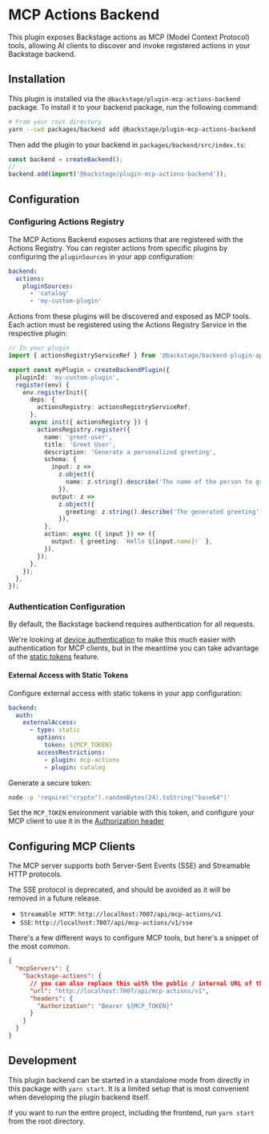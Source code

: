 # MCP Actions Backend

This plugin exposes Backstage actions as MCP (Model Context Protocol) tools, allowing AI clients to discover and invoke registered actions in your Backstage backend.

## Installation

This plugin is installed via the `@backstage/plugin-mcp-actions-backend` package. To install it to your backend package, run the following command:

```bash
# From your root directory
yarn --cwd packages/backend add @backstage/plugin-mcp-actions-backend
```

Then add the plugin to your backend in `packages/backend/src/index.ts`:

```ts
const backend = createBackend();
// ...
backend.add(import('@backstage/plugin-mcp-actions-backend'));
```

## Configuration

### Configuring Actions Registry

The MCP Actions Backend exposes actions that are registered with the Actions Registry. You can register actions from specific plugins by configuring the `pluginSources` in your app configuration:

```yaml
backend:
  actions:
    pluginSources:
      - 'catalog'
      - 'my-custom-plugin'
```

Actions from these plugins will be discovered and exposed as MCP tools. Each action must be registered using the Actions Registry Service in the respective plugin:

```ts
// In your plugin
import { actionsRegistryServiceRef } from '@backstage/backend-plugin-api/alpha';

export const myPlugin = createBackendPlugin({
  pluginId: 'my-custom-plugin',
  register(env) {
    env.registerInit({
      deps: {
        actionsRegistry: actionsRegistryServiceRef,
      },
      async init({ actionsRegistry }) {
        actionsRegistry.register({
          name: 'greet-user',
          title: 'Greet User',
          description: 'Generate a personalized greeting',
          schema: {
            input: z =>
              z.object({
                name: z.string().describe('The name of the person to greet'),
              }),
            output: z =>
              z.object({
                greeting: z.string().describe('The generated greeting'),
              }),
          },
          action: async ({ input }) => ({
            output: { greeting: `Hello ${input.name}!` },
          }),
        });
      },
    });
  },
});
```

### Authentication Configuration

By default, the Backstage backend requires authentication for all requests.

We're looking at [device authentication](https://github.com/backstage/backstage/pull/27680) to make this much easier with authentication for MCP clients, but in the meantime you can take advantage of the [static tokens](https://backstage.io/docs/auth/service-to-service-auth/#static-tokens) feature.

#### External Access with Static Tokens

Configure external access with static tokens in your app configuration:

```yaml
backend:
  auth:
    externalAccess:
      - type: static
        options:
          token: ${MCP_TOKEN}
        accessRestrictions:
          - plugin: mcp-actions
          - plugin: catalog
```

Generate a secure token:

```bash
node -p 'require("crypto").randomBytes(24).toString("base64")'
```

Set the `MCP_TOKEN` environment variable with this token, and configure your MCP client to use it in the [Authorization header](#configuring-mcp-clients)

## Configuring MCP Clients

The MCP server supports both Server-Sent Events (SSE) and Streamable HTTP protocols.

The SSE protocol is deprecated, and should be avoided as it will be removed in a future release.

- `Streamable HTTP`: `http://localhost:7007/api/mcp-actions/v1`
- `SSE`: `http://localhost:7007/api/mcp-actions/v1/sse`

There's a few different ways to configure MCP tools, but here's a snippet of the most common.

```json
{
  "mcpServers": {
    "backstage-actions": {
      // you can also replace this with the public / internal URL of the deployed backend.
      "url": "http://localhost:7007/api/mcp-actions/v1",
      "headers": {
        "Authorization": "Bearer ${MCP_TOKEN}"
      }
    }
  }
}
```

## Development

This plugin backend can be started in a standalone mode from directly in this package with `yarn start`. It is a limited setup that is most convenient when developing the plugin backend itself.

If you want to run the entire project, including the frontend, run `yarn start` from the root directory.
